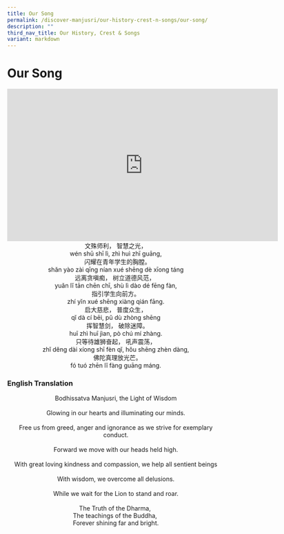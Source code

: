 ```yaml
---
title: Our Song
permalink: /discover-manjusri/our-history-crest-n-songs/our-song/
description: ""
third_nav_title: Our History, Crest & Songs
variant: markdown
---
```

# **Our Song**

<iframe width="628" height="353" src="https://www.youtube.com/embed/PE2ULlielR8" title="Manjusri Secondary School Song" frameborder="0" allow="accelerometer; autoplay; clipboard-write; encrypted-media; gyroscope; picture-in-picture" allowfullscreen=""></iframe>

<center>文殊师利， 智慧之光，<br>wén shū shī lì, zhì&nbsp;huì&nbsp;zhī&nbsp;guāng,<br>&nbsp;&nbsp;闪耀在青年学生的胸膛。<br>shăn yào zài qīng nían xué shēng dè xīong táng<br>远离贪嗔痴， 树立道德风范，&nbsp;<br>yuǎn lĭ&nbsp;tān chēn chī, shù lì dào dé fēng fàn,<br>指引学生向前方。<br>zhí yĭn xué shēng xiàng qián fāng.<br>启大慈悲， 普度众生，<br>qĭ dà cí bēi, pŭ dù zhòng shēng<br>&nbsp;&nbsp;挥智慧剑， 破除迷障。<br>huī zhì huī jìan, pò chú mí zhàng.<br>只等待雄狮奋起， 吼声震荡，<br>zhǐ dĕng dài xíong shī fèn qĭ, hǒu shēng zhèn dàng,<br>&nbsp;&nbsp;佛陀真理放光芒。<br>fó tuó zhēn lĭ fàng guāng máng. </center>

### **English Translation**

<center>Bodhissatva Manjusri, the Light of Wisdom<br><br>Glowing in our hearts and illuminating our minds.<br><br>Free us from greed, anger and ignorance as we strive for exemplary conduct.<br><br>Forward we move with our heads held high.<br><br>With great loving kindness and compassion, we help all sentient beings<br><br>With wisdom, we overcome all delusions.<br><br>While we wait for the Lion to stand and roar.<br><br>The Truth of the Dharma,&nbsp;<br>The teachings of the Buddha,&nbsp;<br>Forever shining far and bright.</center>
